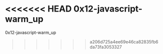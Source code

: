 <<<<<<< HEAD
0x12-javascript-warm_up
=======
0x12-javascript-warm_up
>>>>>>> a206d725a4ee69e46ca82835fb6da73fa3053327
